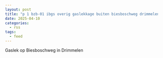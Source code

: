 ```yaml
---
layout: post
title: "p 1 bzb-01 ibgs overig gaslekkage buiten biesboschweg drimmelen 205092 205335"
date: 2025-04-10
categories: 
  - rss
tags: 
  - feed
---
```


Gaslek op Biesboschweg in Drimmelen
